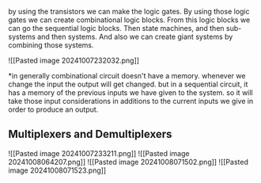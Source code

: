 by using the transistors we can make the logic gates. By using those logic gates we can create combinational logic blocks. From this logic blocks we can go the sequential logic blocks. Then state machines, and then sub-systems and then systems. And also we can create giant systems by combining those systems.

![[Pasted image 20241007232032.png]]

*in generally combinational circuit doesn't have a memory. whenever we change the input the output will get changed. but in a sequential circuit, it has  a memory of the previous inputs we have given to the system. so it will take those input considerations in additions to the current inputs we give in order to produce an output. 

## Multiplexers and Demultiplexers

![[Pasted image 20241007233211.png]]
![[Pasted image 20241008064207.png]]
![[Pasted image 20241008071502.png]]
![[Pasted image 20241008071523.png]]